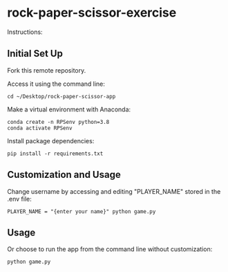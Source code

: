 # rock-paper-scissor-exercise

Instructions: 

## Initial Set Up
Fork this remote repository. 

Access it using the command line: 
```
cd ~/Desktop/rock-paper-scissor-app
```

Make a virtual environment with Anaconda: 
```
conda create -n RPSenv python=3.8
conda activate RPSenv
```

Install package dependencies: 
```
pip install -r requirements.txt
```

## Customization and Usage

Change username by accessing and editing "PLAYER_NAME" stored in the .env file: 
```
PLAYER_NAME = "{enter your name}" python game.py
```

## Usage

Or choose to run the app from the command line without customization: 
```
python game.py
```
